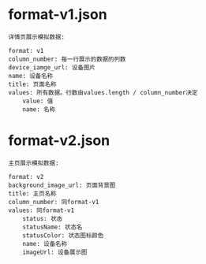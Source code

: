 # format-v1.json

    详情页展示模拟数据:

    format: v1
    column_number: 每一行展示的数据的列数
    device_iamge_url: 设备图片
    name: 设备名称
    title: 页面名称
    values: 所有数据。行数由values.length / column_number决定
        value: 值
        name: 名称

# format-v2.json

    主页展示模拟数据:

    format: v2
    background_image_url: 页面背景图
    title: 主页名称
    column_number: 同format-v1
    values: 同format-v1
        status: 状态
        statusName: 状态名
        statusColor: 状态图标颜色
        name: 设备名称
        imageUrl: 设备展示图
